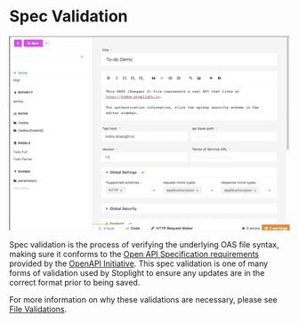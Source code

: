 # Spec Validation

![](../../assets/gifs/file-validation-oas-spec.gif)

Spec validation is the process of verifying the underlying OAS file syntax, making sure it conforms to the [Open API Specification requirements](https://github.com/OAI/OpenAPI-Specification#the-openapi-specification) provided by the [OpenAPI Initiative](https://www.openapis.org/). This spec validation is one of many forms of validation used by Stoplight to ensure any updates are in the correct format prior to being saved.

For more information on why these validations are necessary, please see [File Validations](../editor/file-validations.md).